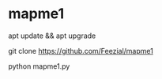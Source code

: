 # mapme1
apt update && apt upgrade


git clone https://github.com/Feezial/mapme1


python mapme1.py
